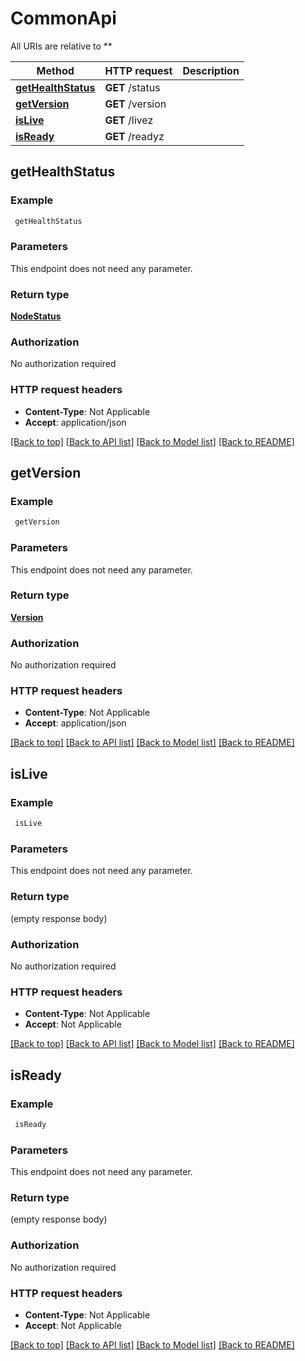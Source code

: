 # CommonApi

All URIs are relative to **

Method | HTTP request | Description
------------- | ------------- | -------------
[**getHealthStatus**](CommonApi.md#getHealthStatus) | **GET** /status | 
[**getVersion**](CommonApi.md#getVersion) | **GET** /version | 
[**isLive**](CommonApi.md#isLive) | **GET** /livez | 
[**isReady**](CommonApi.md#isReady) | **GET** /readyz | 



## getHealthStatus



### Example

```bash
 getHealthStatus
```

### Parameters

This endpoint does not need any parameter.

### Return type

[**NodeStatus**](NodeStatus.md)

### Authorization

No authorization required

### HTTP request headers

- **Content-Type**: Not Applicable
- **Accept**: application/json

[[Back to top]](#) [[Back to API list]](../README.md#documentation-for-api-endpoints) [[Back to Model list]](../README.md#documentation-for-models) [[Back to README]](../README.md)


## getVersion



### Example

```bash
 getVersion
```

### Parameters

This endpoint does not need any parameter.

### Return type

[**Version**](Version.md)

### Authorization

No authorization required

### HTTP request headers

- **Content-Type**: Not Applicable
- **Accept**: application/json

[[Back to top]](#) [[Back to API list]](../README.md#documentation-for-api-endpoints) [[Back to Model list]](../README.md#documentation-for-models) [[Back to README]](../README.md)


## isLive



### Example

```bash
 isLive
```

### Parameters

This endpoint does not need any parameter.

### Return type

(empty response body)

### Authorization

No authorization required

### HTTP request headers

- **Content-Type**: Not Applicable
- **Accept**: Not Applicable

[[Back to top]](#) [[Back to API list]](../README.md#documentation-for-api-endpoints) [[Back to Model list]](../README.md#documentation-for-models) [[Back to README]](../README.md)


## isReady



### Example

```bash
 isReady
```

### Parameters

This endpoint does not need any parameter.

### Return type

(empty response body)

### Authorization

No authorization required

### HTTP request headers

- **Content-Type**: Not Applicable
- **Accept**: Not Applicable

[[Back to top]](#) [[Back to API list]](../README.md#documentation-for-api-endpoints) [[Back to Model list]](../README.md#documentation-for-models) [[Back to README]](../README.md)

